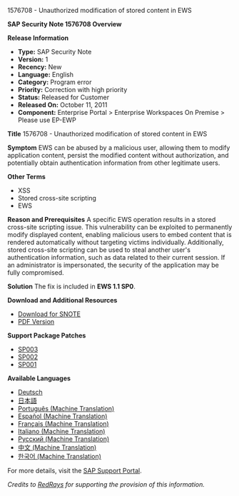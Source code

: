 1576708 - Unauthorized modification of stored content in EWS

**SAP Security Note 1576708 Overview**

**Release Information**
- **Type:** SAP Security Note
- **Version:** 1
- **Recency:** New
- **Language:** English
- **Category:** Program error
- **Priority:** Correction with high priority
- **Status:** Released for Customer
- **Released On:** October 11, 2011
- **Component:** Enterprise Portal > Enterprise Workspaces On Premise > Please use EP-EWP

**Title**
1576708 - Unauthorized modification of stored content in EWS

**Symptom**
EWS can be abused by a malicious user, allowing them to modify application content, persist the modified content without authorization, and potentially obtain authentication information from other legitimate users.

**Other Terms**
- XSS
- Stored cross-site scripting
- EWS

**Reason and Prerequisites**
A specific EWS operation results in a stored cross-site scripting issue. This vulnerability can be exploited to permanently modify displayed content, enabling malicious users to embed content that is rendered automatically without targeting victims individually. Additionally, stored cross-site scripting can be used to steal another user's authentication information, such as data related to their current session. If an administrator is impersonated, the security of the application may be fully compromised.

**Solution**
The fix is included in **EWS 1.1 SP0**.

**Download and Additional Resources**
- [Download for SNOTE](https://notesdownloads.sap.com/note/0040000017202432017)
- [PDF Version](https://userapps.support.sap.com/sap/support/sfm/notes/print/0001576708?language=en-US&token=6911FB0A688C0749D7AECBEFE0E1D22F)

**Support Package Patches**
- [SP003](https://userapps.support.sap.com/sap/support/swdc/notes?cvnr=01200615320200016950&support_package=SP003&patch_level=000000)
- [SP002](https://userapps.support.sap.com/sap/support/swdc/notes?cvnr=01200615320200016950&support_package=SP002&patch_level=000001)
- [SP001](https://userapps.support.sap.com/sap/support/swdc/notes?cvnr=01200615320200016950&support_package=SP001&patch_level=000002)

**Available Languages**
- [Deutsch](https://me.sap.com/notes/0001576708/D)
- [日本語](https://me.sap.com/notes/0001576708/J)
- [Português (Machine Translation)](https://me.sap.com/notes/0001576708/P)
- [Español (Machine Translation)](https://me.sap.com/notes/0001576708/S)
- [Français (Machine Translation)](https://me.sap.com/notes/0001576708/F)
- [Italiano (Machine Translation)](https://me.sap.com/notes/0001576708/I)
- [Русский (Machine Translation)](https://me.sap.com/notes/0001576708/R)
- [中文 (Machine Translation)](https://me.sap.com/notes/0001576708/1)
- [한국어 (Machine Translation)](https://me.sap.com/notes/0001576708/3)

For more details, visit the [SAP Support Portal](https://me.sap.com/).

*Credits to [RedRays](https://redrays.io) for supporting the provision of this information.*